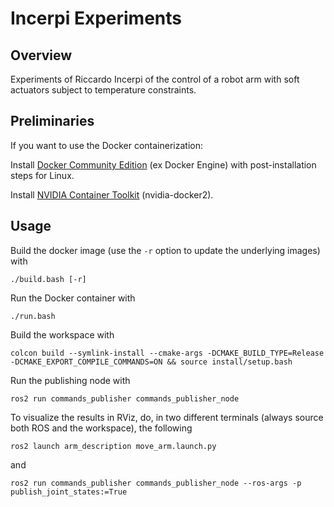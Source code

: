 # Incerpi Experiments

## Overview

Experiments of Riccardo Incerpi of the control of a robot arm with soft actuators subject to temperature constraints.


## Preliminaries

If you want to use the Docker containerization:

Install [Docker Community Edition](https://docs.docker.com/engine/install/ubuntu/) (ex Docker Engine) with post-installation steps for Linux.

Install [NVIDIA Container Toolkit](https://docs.nvidia.com/datacenter/cloud-native/container-toolkit/install-guide.html#setting-up-nvidia-container-toolkit) (nvidia-docker2).


## Usage

Build the docker image (use the `-r` option to update the underlying images) with
```shell
./build.bash [-r]
```

Run the Docker container with
```shell
./run.bash
```

Build the workspace with 
```shell
colcon build --symlink-install --cmake-args -DCMAKE_BUILD_TYPE=Release -DCMAKE_EXPORT_COMPILE_COMMANDS=ON && source install/setup.bash
```

Run the publishing node with
```shell
ros2 run commands_publisher commands_publisher_node
```

To visualize the results in RViz, do, in two different terminals (always source both ROS and the workspace), the following
```shell
ros2 launch arm_description move_arm.launch.py
```
and
```shell
ros2 run commands_publisher commands_publisher_node --ros-args -p publish_joint_states:=True
```